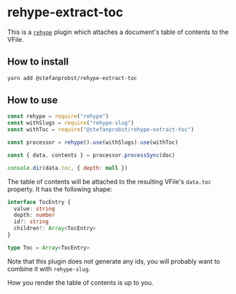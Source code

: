 # rehype-extract-toc

This is a [`rehype`](https://github.com/rehypejs/rehype) plugin which attaches a
document's table of contents to the VFile.

## How to install

```sh
yarn add @stefanprobst/rehype-extract-toc
```

## How to use

```js
const rehype = require("rehype")
const withSlugs = require("rehype-slug")
const withToc = require("@stefanprobst/rehype-extract-toc")

const processor = rehype().use(withSlugs).use(withToc)

const { data, contents } = processor.processSync(doc)

console.dir(data.toc, { depth: null })
```

The table of contents will be attached to the resulting VFile's `data.toc`
property. It has the following shape:

```ts
interface TocEntry {
  value: string
  depth: number
  id?: string
  children?: Array<TocEntry>
}

type Toc = Array<TocEntry>
```

Note that this plugin does _not_ generate any ids, you will probably want to
combine it with `rehype-slug`.

How you render the table of contents is up to you.
